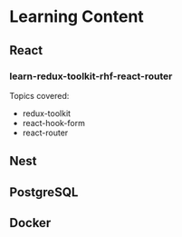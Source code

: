 # Learning Content

## React

### learn-redux-toolkit-rhf-react-router

Topics covered:

- redux-toolkit
- react-hook-form
- react-router

## Nest

## PostgreSQL

## Docker
